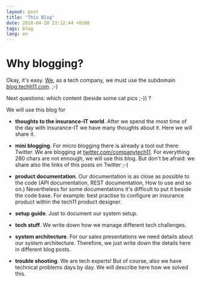 ```yaml
---
layout: post
title: "This Blog"
date: 2018-04-28 22:12:44 +0100
tags: blog 
lang: en
---
```

Why blogging?
=============

Okay, it's easy. [We], as a tech company, we must use the subdomain [blog.techh11.com]. ;-)

Next questions: which content (beside some cat pics ;-)) ?

We will use this blog for 

* **thoughts to the insurance-IT world**. After we spend the most time of the day with insurance-IT we have many thoughts about it. Here we will share it.

* **mini blogging**. For micro blogging there is already a tool out there: Twitter. We are blogging at [twitter.com/companytech11]. For everything 280 chars are not ennough, we will use this blog. But don't be afraid: we share also the links of this posts on Twitter ;-)

* **product documentation**. Our documentation is as close as possible to the code (API documentation, REST documentation, How to use and so on.) Nevertheless
for some documentations it's difficult to put it beside the code base. For example: best practise to configure an insurance product within the 
tech11 product designer.

* **setup guide**. Just to document our system setup.

* **tech stuff**. We write down how we manage different tech challenges.

* **system architecture**. For our sales presentations we need details about our system architecture. Therefore, we just write down the details here in different blog posts.

* **trouble shooting**. We are tech experts! But of course, also we have technical problems days by day. We will describe here how we solved this.

[We]:                           https://tech11.com
[blog.techh11.com]:             https://blog.tech11.com
[twitter.com/companytech11]:    https://twitter.com/companytech11